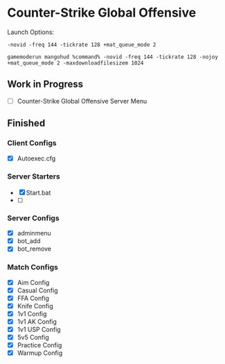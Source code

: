 # Counter-Strike Global Offensive

Launch Options:
```
-novid -freq 144 -tickrate 128 +mat_queue_mode 2
```

```
gamemoderun mangohud %command% -novid -freq 144 -tickrate 128 -nojoy +mat_queue_mode 2 -maxdownloadfilesizem 1024
```

## Work in Progress

- [ ] Counter-Strike Global Offensive Server Menu


## Finished

### Client Configs

- [X] Autoexec.cfg

### Server Starters

- [X] Start.bat
- [ ]

### Server Configs

- [X] adminmenu
- [X] bot_add
- [X] bot_remove

### Match Configs

- [X] Aim Config
- [X] Casual Config
- [X] FFA Config
- [X] Knife Config
- [X] 1v1 Config
- [X] 1v1 AK Config
- [X] 1v1 USP Config
- [X] 5v5 Config
- [X] Practice Config
- [X] Warmup Config
